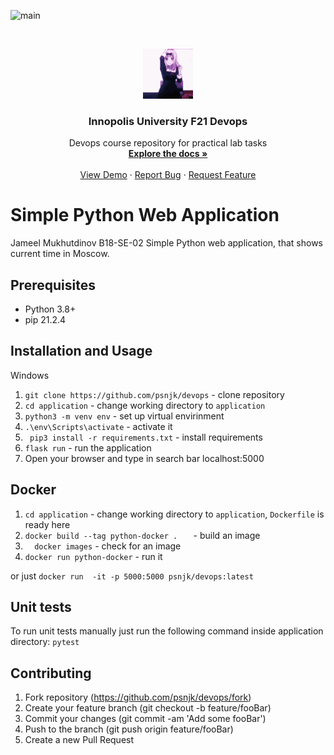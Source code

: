 ![main](https://github.com/psnjk/devops/actions/workflows/main.yml/badge.svg)

<br />
<p align="center">
  <a href="https://github.com/psnjk/devops">
    <img src="https://github.com/psnjk/meme/blob/master/Music.gif" alt="Logo" width="80" height="80">
  </a>

  <h3 align="center">Innopolis University F21 Devops</h3>

  <p align="center">
    Devops course repository for practical lab tasks
    <br />
    <a href="https://github.com/psnjk/devops"><strong>Explore the docs »</strong></a>
    <br />
    <br />
    <a href="https://github.com/psnjk/devops">View Demo</a>
    ·
    <a href="https://github.com/psnjk/devops/issues">Report Bug</a>
    ·
    <a href="https://github.com/psnjk/devops/issues">Request Feature</a>
  </p>
</p>

# Simple Python Web Application
Jameel Mukhutdinov B18-SE-02
Simple Python web application, that shows current time in Moscow.

## Prerequisites
- Python 3.8+
- pip 21.2.4

## Installation and Usage
Windows
1. ``` git clone https://github.com/psnjk/devops ``` - clone repository
2. ``` cd application ``` - change working directory to ```application```
3. ``` python3 -m venv env ``` - set up virtual envirinment
4. ``` .\env\Scripts\activate ``` - activate it
5. ``` pip3 install -r requirements.txt``` - install requirements
6. ```flask run``` - run the application
7. Open your browser and type in search bar localhost:5000

## Docker
1. ``` cd application ``` - change working directory to ```application```, ```Dockerfile``` is ready here
2. ```docker build --tag python-docker .   ``` - build an image
3. ```  docker images``` - check for an image
4. ``` docker run python-docker ``` - run it

or just ```docker run  -it -p 5000:5000 psnjk/devops:latest```

## Unit tests
To run unit tests manually just run the following command inside application directory:
```pytest```

## Contributing
1. Fork repository (https://github.com/psnjk/devops/fork)
2. Create your feature branch (git checkout -b feature/fooBar)
3. Commit your changes (git commit -am 'Add some fooBar')
4. Push to the branch (git push origin feature/fooBar)
5. Create a new Pull Request
